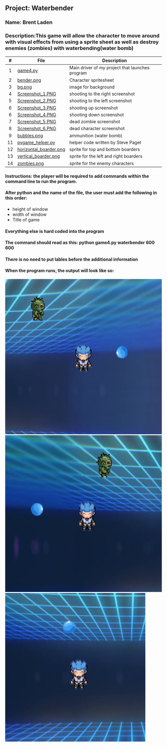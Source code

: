 ## Project: Waterbender
### Name: Brent Laden
### Description:This game will allow the character to move around with visual effects from using a sprite sheet as well as destroy enemies (zombies) with waterbending(water bomb)
|   #   | File            | Description                                        |
| :---: | ----------------------- | -------------------------------------------------- |
|   1   | [game4.py](https://github.com/sora1441/4443-5373-2D-Pygame-Laden/blob/master/Assignments/P01/game4.py)| Main driver of my project that launches program|
|   2   | [bender.png](https://github.com/sora1441/4443-5373-2D-Pygame-Laden/blob/master/Assignments/P01/bender.png)  | Character spritesheet  |
|   3   | [bg.png](https://github.com/sora1441/4443-5373-2D-Pygame-Laden/blob/master/Assignments/P01/bg.png) | image for background|
|  4  | [Screenshot_1.PNG](https://github.com/sora1441/4443-5373-2D-Pygame-Laden/blob/master/Assignments/P01/screenshot_1.png) | shooting to the right screenshot |
|   5  | [Screenshot_2.PNG](https://github.com/sora1441/4443-5373-2D-Pygame-Laden/blob/master/Assignments/P01/screenshot_2.png) | shooting to the left screenshot |
|   6  | [Screenshot_3.PNG](https://github.com/sora1441/4443-5373-2D-Pygame-Laden/blob/master/Assignments/P01/screenshot_3.png) | shooting up screenshot  |
|  6  | [Screenshot_4.PNG](https://github.com/sora1441/4443-5373-2D-Pygame-Laden/blob/master/Assignments/P01/screenshot_4.png) | shooting down screenshot |
|   7  | [Screenshot_5.PNG](https://github.com/sora1441/4443-5373-2D-Pygame-Laden/blob/master/Assignments/P01/screenshot_5.png) | dead zombie screenshot |
|   8  | [Screenshot_6.PNG](https://github.com/sora1441/4443-5373-2D-Pygame-Laden/blob/master/Assignments/P01/screenshot_6.png) | dead character screenshot |
|   9   | [bubbles.png](https://github.com/sora1441/4443-5373-2D-Pygame-Laden/blob/master/Assignments/P01/bubbles.png) | ammunition (water bomb) |
|11| [pygame_helper.py](https://github.com/sora1441/4443-5373-2D-Pygame-Laden/blob/master/Assignments/P01/pygame_helper.py)|helper code written by Steve Paget|
|12|[horizontal_boarder.png](https://github.com/sora1441/4443-5373-2D-Pygame-Laden/blob/master/Assignments/P01/horizontal_boarder.png)|sprite for top and bottom boarders|
|13|[vertical_boarder.png](https://github.com/sora1441/4443-5373-2D-Pygame-Laden/blob/master/Assignments/P01/vertical_boarder.png)|sprite for the left and right boarders|
|14|[zombies.png](https://github.com/sora1441/4443-5373-2D-Pygame-Laden/blob/master/Assignments/P01/zombies.png)|sprite for the enemy characters|
#### Instructions: the player will be required to add commands within the command line to run the program.
#### After python and the name of the file, the user must add the following in this order:
  * height of window
  * width of window
  * Title of game
#### Everything else is hard coded into the program
#### The command should read as this: python game4.py waterbender 600 600
#### There is no need to put lables before the additional information
#### When the program runs, the output will look like so:
![screenshot 1](https://github.com/sora1441/4443-5373-2D-Pygame-Laden/blob/master/Assignments/P01/screenshot_1.png)
![screenshot 2](https://github.com/sora1441/4443-5373-2D-Pygame-Laden/blob/master/Assignments/P01/screenshot_2.png)
![screenshot 3](https://github.com/sora1441/4443-5373-2D-Pygame-Laden/blob/master/Assignments/P01/screenshot_3.png)
